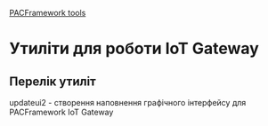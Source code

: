 [PACFramework tools](README.md)

# Утиліти для роботи IoT Gateway

## Перелік утиліт

updateui2 - створення наповнення графічного інтерфейсу для PACFramework IoT Gateway 